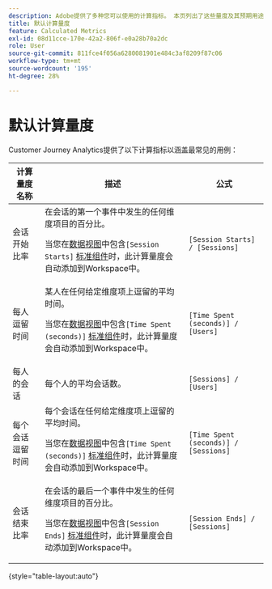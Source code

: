 ```yaml
---
description: Adobe提供了多种您可以使用的计算指标。 本页列出了这些量度及其预期用途。
title: 默认计算量度
feature: Calculated Metrics
exl-id: 08d11cce-170e-42a2-806f-e0a28b70a2dc
role: User
source-git-commit: 811fce4f056a6280081901e484c3af8209f87c06
workflow-type: tm+mt
source-wordcount: '195'
ht-degree: 28%

---
```


# 默认计算量度

Customer Journey Analytics提供了以下计算指标以涵盖最常见的用例：

| 计算量度名称 | 描述 | 公式 |
|---------|----------|---------|
| 会话开始比率 | 在会话的第一个事件中发生的任何维度项目的百分比。<p>当您在[数据视图](/help/data-views/create-dataview.md)中包含`[Session Starts]` [标准组件](/help/data-views/component-reference.md)时，此计算量度会自动添加到Workspace中。</p> | `[Session Starts] / [Sessions]` |
| 每人逗留时间 | 某人在任何给定维度项上逗留的平均时间。<p>当您在[数据视图](/help/data-views/create-dataview.md)中包含`[Time Spent (seconds)]` [标准组件](/help/data-views/component-reference.md)时，此计算量度会自动添加到Workspace中。</p> | `[Time Spent (seconds)] / [Users]` |
| 每人的会话 | 每个人的平均会话数。 | `[Sessions] / [Users]` |
| 每个会话逗留时间 | 每个会话在任何给定维度项上逗留的平均时间。<p>当您在[数据视图](/help/data-views/create-dataview.md)中包含`[Time Spent (seconds)]` [标准组件](/help/data-views/component-reference.md)时，此计算量度会自动添加到Workspace中。</p> | `[Time Spent (seconds)] / [Sessions]` |
| 会话结束比率 | 在会话的最后一个事件中发生的任何维度项目的百分比。 <p>当您在[数据视图](/help/data-views/create-dataview.md)中包含`[Session Ends]` [标准组件](/help/data-views/component-reference.md)时，此计算量度会自动添加到Workspace中。</p> | `[Session Ends] / [Sessions]` |

{style="table-layout:auto"}
